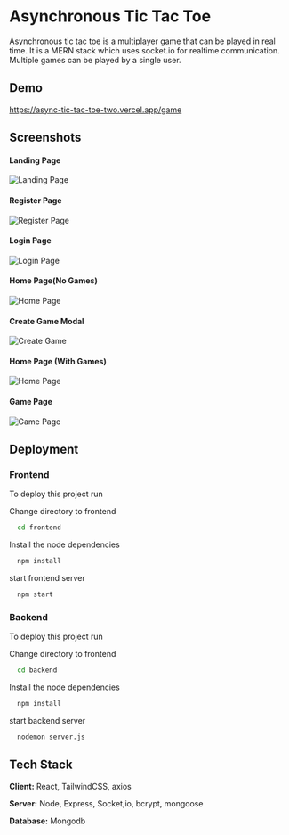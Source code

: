 
# Asynchronous Tic Tac Toe

Asynchronous tic tac toe is a multiplayer game that can be played in real time. It is a MERN stack which uses socket.io for realtime communication. Multiple games can be played by a single user.


## Demo

https://async-tic-tac-toe-two.vercel.app/game


## Screenshots

#### Landing Page
![Landing Page](https://i.postimg.cc/hj0bGgT6/Whats-App-Image-2022-12-26-at-7-57-52-PM.jpg)

#### Register Page
![Register Page](https://i.postimg.cc/ZKQPnwvb/Whats-App-Image-2022-12-26-at-7-57-54-PM.jpg)

#### Login Page
![Login Page](https://i.postimg.cc/QCxg9Pqt/Whats-App-Image-2022-12-26-at-7-57-54-PM-1.jpg)

#### Home Page(No Games)
![Home Page](https://i.postimg.cc/T17Vr9kc/Whats-App-Image-2022-12-26-at-7-57-55-PM.jpg)

#### Create Game Modal
![Create Game](https://i.postimg.cc/RVhQvkFp/Whats-App-Image-2022-12-26-at-7-57-55-PM-1.jpg)

#### Home Page (With Games)
![Home Page](https://i.postimg.cc/bvcQHdR4/Whats-App-Image-2022-12-26-at-7-57-56-PM.jpg)

#### Game Page
![Game Page](https://i.postimg.cc/t4V3xFFh/Whats-App-Image-2022-12-26-at-7-57-57-PM.jpg)

## Deployment


### Frontend

To deploy this project run



Change directory to frontend
```bash
  cd frontend
```

Install the node dependencies
```bash
  npm install
```

start frontend server
```bash
  npm start
```



### Backend

To deploy this project run



Change directory to frontend
```bash
  cd backend
```

Install the node dependencies
```bash
  npm install
```

start backend server
```bash
  nodemon server.js
```
## Tech Stack

**Client:** React, TailwindCSS, axios

**Server:** Node, Express, Socket,io, bcrypt, mongoose

**Database:** Mongodb

